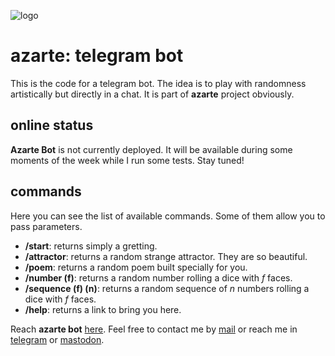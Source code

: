 ![logo](https://gitlab.com/azarte/azarte.gitlab.io/-/raw/master/public/assets/img/logo_64.png)

# azarte: telegram bot

This is the code for a telegram bot. The idea is to play with randomness artistically but directly in a chat.
It is part of **azarte** project obviously.  

## online status

**Azarte Bot** is not currently deployed. It will be available during some moments of the week while I run
some tests. Stay tuned!

## commands

Here you can see the list of available commands. Some of them allow you to pass parameters.

- **/start**: returns simply a gretting.  
- **/attractor**: returns a random strange attractor. They are so beautiful.  
- **/poem**: returns a random poem built specially for you.  
- **/number (f)**: returns a random number rolling a dice with *f* faces.  
- **/sequence (f) (n)**: returns a random sequence of *n* numbers rolling a dice with *f* faces.  
- **/help**: returns a link to bring you here.  

Reach **azarte bot** [here](https://t.me/azarte_bot).
Feel free to contact me by [mail](mailto:rodrigovalla@protonmail.ch) or reach me in
[telegram](https://t.me/rvalla) or [mastodon](https://fosstodon.org/@rvalla).
